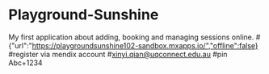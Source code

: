 # Playground-Sunshine
My first application about adding, booking and managing sessions online.
#{"url":"https://playgroundsunshine102-sandbox.mxapps.io/","offline":false}
#register via mendix account
#xinyi.qian@uqconnect.edu.au
#pin Abc+1234
                

